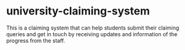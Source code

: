 # university-claiming-system
This is a claiming system that can help students submit their claiming queries and get in touch by receiving updates and information of the progress from the staff.
